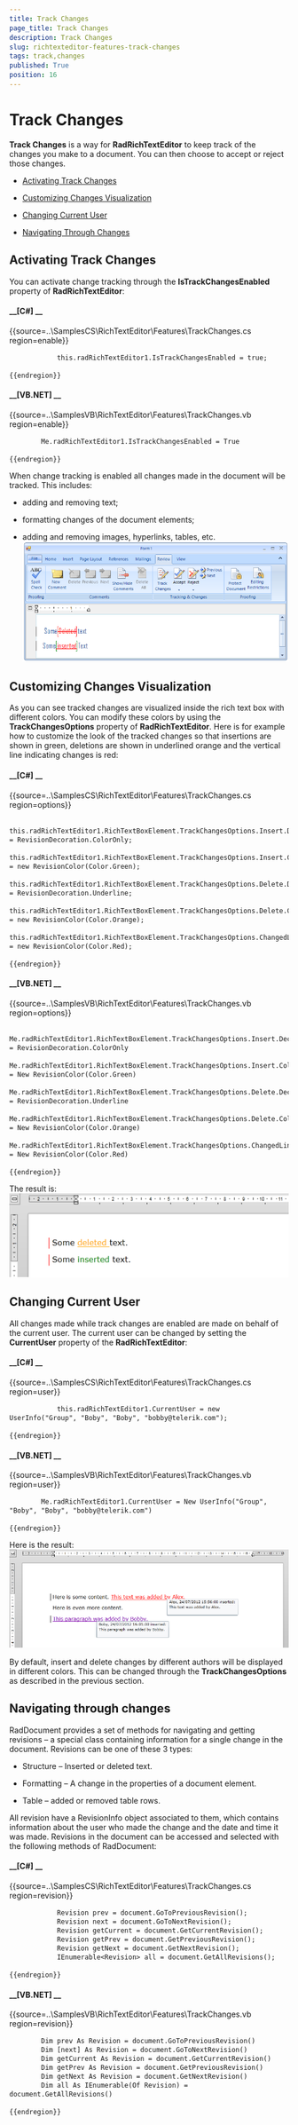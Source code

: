 ```yaml
---
title: Track Changes
page_title: Track Changes
description: Track Changes
slug: richtexteditor-features-track-changes
tags: track,changes
published: True
position: 16
---
```


# Track Changes



__Track Changes__ is a way for __RadRichTextEditor__ to keep track of the changes you make to a document.
        You can then choose to accept or reject those changes.
      

* [Activating Track Changes](#activating-track-changes)

* [Customizing Changes Visualization](#customizing-changes-visualization)

* [Changing Current User](#changing-current-user)

* [Navigating Through Changes](#navigating-through-changes)

## Activating Track Changes

You can activate change tracking through the __IsTrackChangesEnabled__ property of __RadRichTextEditor__:
        

#### __[C#] __

{{source=..\SamplesCS\RichTextEditor\Features\TrackChanges.cs region=enable}}
	
	            this.radRichTextEditor1.IsTrackChangesEnabled = true;
	
	{{endregion}}



#### __[VB.NET] __

{{source=..\SamplesVB\RichTextEditor\Features\TrackChanges.vb region=enable}}
	
	        Me.radRichTextEditor1.IsTrackChangesEnabled = True
	
	{{endregion}}



When change tracking is enabled all changes made in the document will be tracked. This includes: 

* adding and removing text;

* formatting changes of the document elements;

* adding and removing images, hyperlinks, tables, etc.![richtexteditor-features-track-changes 001](images/richtexteditor-features-track-changes001.png)

## Customizing Changes Visualization

As you can see tracked changes are visualized inside the rich text box with different colors.
          You can modify these colors by using the __TrackChangesOptions__ property of __RadRichTextEditor__.
          Here is for example how to customize the look of the tracked changes so that insertions are shown in green,
          deletions are shown in underlined orange and the vertical line indicating changes is red:
        

#### __[C#] __

{{source=..\SamplesCS\RichTextEditor\Features\TrackChanges.cs region=options}}
	
	            this.radRichTextEditor1.RichTextBoxElement.TrackChangesOptions.Insert.Decoration = RevisionDecoration.ColorOnly;
	            this.radRichTextEditor1.RichTextBoxElement.TrackChangesOptions.Insert.ColorOptions = new RevisionColor(Color.Green);
	            this.radRichTextEditor1.RichTextBoxElement.TrackChangesOptions.Delete.Decoration = RevisionDecoration.Underline;
	            this.radRichTextEditor1.RichTextBoxElement.TrackChangesOptions.Delete.ColorOptions = new RevisionColor(Color.Orange);
	            this.radRichTextEditor1.RichTextBoxElement.TrackChangesOptions.ChangedLinesDecorationColorOptions.ColorOptions = new RevisionColor(Color.Red);
	
	{{endregion}}



#### __[VB.NET] __

{{source=..\SamplesVB\RichTextEditor\Features\TrackChanges.vb region=options}}
	
	        Me.radRichTextEditor1.RichTextBoxElement.TrackChangesOptions.Insert.Decoration = RevisionDecoration.ColorOnly
	        Me.radRichTextEditor1.RichTextBoxElement.TrackChangesOptions.Insert.ColorOptions = New RevisionColor(Color.Green)
	        Me.radRichTextEditor1.RichTextBoxElement.TrackChangesOptions.Delete.Decoration = RevisionDecoration.Underline
	        Me.radRichTextEditor1.RichTextBoxElement.TrackChangesOptions.Delete.ColorOptions = New RevisionColor(Color.Orange)
	        Me.radRichTextEditor1.RichTextBoxElement.TrackChangesOptions.ChangedLinesDecorationColorOptions.ColorOptions = New RevisionColor(Color.Red)
	
	{{endregion}}



The result is:![richtexteditor-features-track-changes 002](images/richtexteditor-features-track-changes002.png)

## Changing Current User

All changes made while track changes are enabled are made on behalf of the current user. The current user can be changed by setting the __CurrentUser__
          property of the __RadRichTextEditor__:
        

#### __[C#] __

{{source=..\SamplesCS\RichTextEditor\Features\TrackChanges.cs region=user}}
	
	            this.radRichTextEditor1.CurrentUser = new UserInfo("Group", "Boby", "Boby", "bobby@telerik.com");
	
	{{endregion}}



#### __[VB.NET] __

{{source=..\SamplesVB\RichTextEditor\Features\TrackChanges.vb region=user}}
	
	        Me.radRichTextEditor1.CurrentUser = New UserInfo("Group", "Boby", "Boby", "bobby@telerik.com")
	
	{{endregion}}



Here is the result:![richtexteditor-features-track-changes 003](images/richtexteditor-features-track-changes003.png)

By default, insert and delete changes by different authors will be displayed in different colors. This can be changed through the
          __TrackChangesOptions__ as described in the previous section.
        

## Navigating through changes

RadDocument provides a set of methods for navigating and getting revisions – a special class containing information for a single change in the document.
          Revisions can be one of these 3 types:
        

* Structure – Inserted or deleted text.

* Formatting – A change in the properties of a document element.

* Table – added or removed table rows.

All revision have a RevisionInfo object associated to them, which contains information about the user who made the change and the date and
          time it was made. Revisions in the document can be accessed and selected with the following methods of RadDocument:
        

#### __[C#] __

{{source=..\SamplesCS\RichTextEditor\Features\TrackChanges.cs region=revision}}
	
	            Revision prev = document.GoToPreviousRevision();
	            Revision next = document.GoToNextRevision();
	            Revision getCurrent = document.GetCurrentRevision();
	            Revision getPrev = document.GetPreviousRevision();
	            Revision getNext = document.GetNextRevision();
	            IEnumerable<Revision> all = document.GetAllRevisions();
	            
	{{endregion}}



#### __[VB.NET] __

{{source=..\SamplesVB\RichTextEditor\Features\TrackChanges.vb region=revision}}
	
	        Dim prev As Revision = document.GoToPreviousRevision()
	        Dim [next] As Revision = document.GoToNextRevision()
	        Dim getCurrent As Revision = document.GetCurrentRevision()
	        Dim getPrev As Revision = document.GetPreviousRevision()
	        Dim getNext As Revision = document.GetNextRevision()
	        Dim all As IEnumerable(Of Revision) = document.GetAllRevisions()
	
	{{endregion}}


